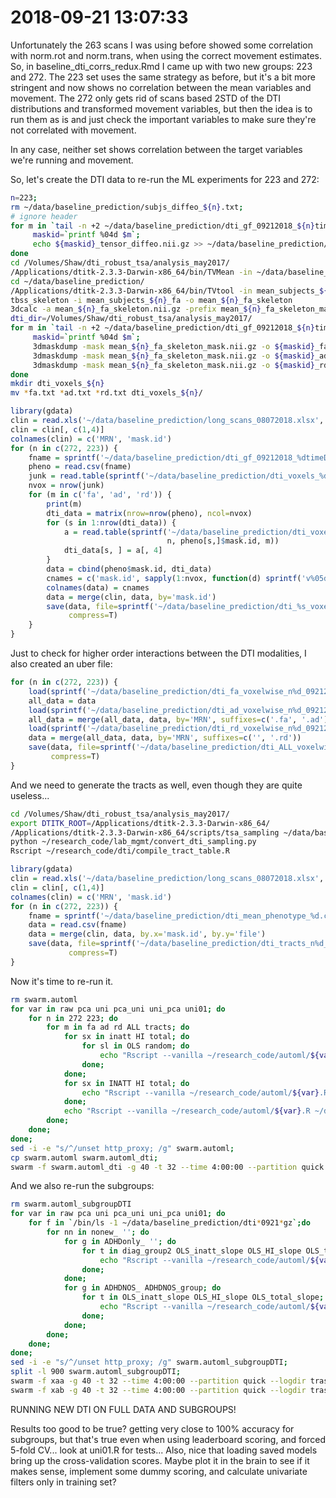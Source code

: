 # 2018-09-21 13:07:33

Unfortunately the 263 scans I was using before showed some correlation with
norm.rot and norm.trans, when using the correct movement estimates. So, in
baseline_dti_corrs_redux.Rmd I came up with two new groups: 223 and 272. The 223
set uses the same strategy as before, but it's a bit more stringent and now
shows no correlation between the mean variables and movement. The 272 only gets
rid of scans based 2STD of the DTI distributions and transformed movement
variables, but then the idea is to run them as
is and just check the important variables to make sure they're not correlated
with movement.

In any case, neither set shows correlation between the target variables we're
running and movement.

So, let's create the DTI data to re-run the ML experiments for 223 and 272:

```bash
n=223;
rm ~/data/baseline_prediction/subjs_diffeo_${n}.txt;
# ignore header
for m in `tail -n +2 ~/data/baseline_prediction/dti_gf_09212018_${n}timeDiff12mo.csv | cut -d"," -f 2 -`; do
     maskid=`printf %04d $m`;
     echo ${maskid}_tensor_diffeo.nii.gz >> ~/data/baseline_prediction/subjs_diffeo_${n}.txt;
done
cd /Volumes/Shaw/dti_robust_tsa/analysis_may2017/
/Applications/dtitk-2.3.3-Darwin-x86_64/bin/TVMean -in ~/data/baseline_prediction/subjs_diffeo_${n}.txt -out ~/data/baseline_prediction/mean_subjects_${n}.nii.gz
cd ~/data/baseline_prediction/
/Applications/dtitk-2.3.3-Darwin-x86_64/bin/TVtool -in mean_subjects_${n}.nii.gz -fa
tbss_skeleton -i mean_subjects_${n}_fa -o mean_${n}_fa_skeleton
3dcalc -a mean_${n}_fa_skeleton.nii.gz -prefix mean_${n}_fa_skeleton_mask.nii.gz -expr 'step(a-.2)'
dti_dir=/Volumes/Shaw/dti_robust_tsa/analysis_may2017/
for m in `tail -n +2 ~/data/baseline_prediction/dti_gf_09212018_${n}timeDiff12mo.csv | cut -d"," -f 2 -`; do
     maskid=`printf %04d $m`;
     3dmaskdump -mask mean_${n}_fa_skeleton_mask.nii.gz -o ${maskid}_fa.txt ${dti_dir}/${maskid}_tensor_diffeo_fa.nii.gz;
     3dmaskdump -mask mean_${n}_fa_skeleton_mask.nii.gz -o ${maskid}_ad.txt ${dti_dir}/${maskid}_tensor_diffeo_ad.nii.gz;
     3dmaskdump -mask mean_${n}_fa_skeleton_mask.nii.gz -o ${maskid}_rd.txt ${dti_dir}/${maskid}_tensor_diffeo_rd.nii.gz;
done
mkdir dti_voxels_${n}
mv *fa.txt *ad.txt *rd.txt dti_voxels_${n}/ 
```

```r
library(gdata)
clin = read.xls('~/data/baseline_prediction/long_scans_08072018.xlsx', 'dti')
clin = clin[, c(1,4)]
colnames(clin) = c('MRN', 'mask.id')
for (n in c(272, 223)) {
    fname = sprintf('~/data/baseline_prediction/dti_gf_09212018_%dtimeDiff12mo.csv', n)
    pheno = read.csv(fname)
    junk = read.table(sprintf('~/data/baseline_prediction/dti_voxels_%d/0282_fa.txt', n))
    nvox = nrow(junk)
    for (m in c('fa', 'ad', 'rd')) {
        print(m)
        dti_data = matrix(nrow=nrow(pheno), ncol=nvox)
        for (s in 1:nrow(dti_data)) {
            a = read.table(sprintf('~/data/baseline_prediction/dti_voxels_%d/%04d_%s.txt',
                                   n, pheno[s,]$mask.id, m))
            dti_data[s, ] = a[, 4]
        }
        data = cbind(pheno$mask.id, dti_data)
        cnames = c('mask.id', sapply(1:nvox, function(d) sprintf('v%05d', d)))
        colnames(data) = cnames
        data = merge(clin, data, by='mask.id')
        save(data, file=sprintf('~/data/baseline_prediction/dti_%s_voxelwise_n%d_09212018.RData.gz', m, n),
             compress=T)
    }
}
```

Just to check for higher order interactions between the DTI modalities, I also created an uber file:

```r
for (n in c(272, 223)) {
    load(sprintf('~/data/baseline_prediction/dti_fa_voxelwise_n%d_09212018.RData.gz', n))
    all_data = data
    load(sprintf('~/data/baseline_prediction/dti_ad_voxelwise_n%d_09212018.RData.gz', n))
    all_data = merge(all_data, data, by='MRN', suffixes=c('.fa', '.ad'))
    load(sprintf('~/data/baseline_prediction/dti_rd_voxelwise_n%d_09212018.RData.gz', n))
    data = merge(all_data, data, by='MRN', suffixes=c('', '.rd'))
    save(data, file=sprintf('~/data/baseline_prediction/dti_ALL_voxelwise_n%d_09212018.RData.gz', n),
         compress=T)
}
```

And we need to generate the tracts as well, even though they are quite
useless...

```bash
cd /Volumes/Shaw/dti_robust_tsa/analysis_may2017/
export DTITK_ROOT=/Applications/dtitk-2.3.3-Darwin-x86_64/
/Applications/dtitk-2.3.3-Darwin-x86_64/scripts/tsa_sampling ~/data/baseline_prediction/subjs_diffeo_223.txt ../ixi_aging_template_v3.0/tsa/ mean
python ~/research_code/lab_mgmt/convert_dti_sampling.py
Rscript ~/research_code/dti/compile_tract_table.R
```

```r
library(gdata)
clin = read.xls('~/data/baseline_prediction/long_scans_08072018.xlsx', 'dti')
clin = clin[, c(1,4)]
colnames(clin) = c('MRN', 'mask.id')
for (n in c(272, 223)) {
    fname = sprintf('~/data/baseline_prediction/dti_mean_phenotype_%d.csv', n)
    data = read.csv(fname)
    data = merge(clin, data, by.x='mask.id', by.y='file')
    save(data, file=sprintf('~/data/baseline_prediction/dti_tracts_n%d_09212018.RData.gz', n),
             compress=T)
}
```

Now it's time to re-run it.

```bash
rm swarm.automl
for var in raw pca uni pca_uni uni_pca uni01; do
    for n in 272 223; do
        for m in fa ad rd ALL tracts; do
            for sx in inatt HI total; do
                for sl in OLS random; do
                    echo "Rscript --vanilla ~/research_code/automl/${var}.R ~/data/baseline_prediction/dti_${m}_voxelwise_n${n}_09212018.RData.gz ~/data/baseline_prediction/long_clin_0918.csv ${sl}_${sx}_slope ~/tmp/${m}_${sl}_${sx}" >> swarm.automl;
                done;
            done;
            for sx in INATT HI total; do
                echo "Rscript --vanilla ~/research_code/automl/${var}.R ~/data/baseline_prediction/dti_${m}_voxelwise_n${n}_09212018.RData.gz ~/data/baseline_prediction/long_clin_0918.csv group_${sx}3 ~/tmp/${m}_${sx}" >> swarm.automl;
            done;
            echo "Rscript --vanilla ~/research_code/automl/${var}.R ~/data/baseline_prediction/dti_${m}_voxelwise_n${n}_09212018.RData.gz ~/data/baseline_prediction/long_clin_0918.csv diag_group2 ~/tmp/${m}_diag_group2" >> swarm.automl;
        done;
    done;
done;
sed -i -e "s/^/unset http_proxy; /g" swarm.automl;
cp swarm.automl swarm.automl_dti;
swarm -f swarm.automl_dti -g 40 -t 32 --time 4:00:00 --partition quick --logdir trash_bin --job-name dti_redo -m R --gres=lscratch:10
```

And we also re-run the subgroups:

```bash
rm swarm.automl_subgroupDTI
for var in raw pca uni pca_uni uni_pca uni01; do
    for f in `/bin/ls -1 ~/data/baseline_prediction/dti*0921*gz`;do
        for nn in nonew_ ''; do
            for g in ADHDonly_ ''; do
                for t in diag_group2 OLS_inatt_slope OLS_HI_slope OLS_total_slope; do
                    echo "Rscript --vanilla ~/research_code/automl/${var}.R $f ~/data/baseline_prediction/long_clin_0918.csv ${nn}${g}${t} ~/tmp/${nn}${g}${t}" >> swarm.automl_subgroupDTI;
                done; 
            done;
            for g in ADHDNOS_ ADHDNOS_group; do
                for t in OLS_inatt_slope OLS_HI_slope OLS_total_slope; do
                    echo "Rscript --vanilla ~/research_code/automl/${var}.R $f ~/data/baseline_prediction/long_clin_0918.csv ${nn}${g}${t} ~/tmp/${nn}${g}${t}" >> swarm.automl_subgroupDTI;
                done; 
            done;
        done;
    done;
done;
sed -i -e "s/^/unset http_proxy; /g" swarm.automl_subgroupDTI;
split -l 900 swarm.automl_subgroupDTI;
swarm -f xaa -g 40 -t 32 --time 4:00:00 --partition quick --logdir trash_bin --job-name subgroupDTI -m R --gres=lscratch:10;
swarm -f xab -g 40 -t 32 --time 4:00:00 --partition quick --logdir trash_bin --job-name subgroupDTI -m R --gres=lscratch:10;
```

RUNNING NEW DTI ON FULL DATA AND SUBGROUPS!

Results too good to be true? getting very close to 100% accuracy for subgroups, but that's
true even when using leaderboard scoring, and forced 5-fold CV... look at
uni01.R for tests... Also, nice that loading saved models bring up the
cross-validation scores. Maybe plot it in the brain to see if it makes sense,
implement some dummy scoring, and calculate univariate filters only in training
set? 